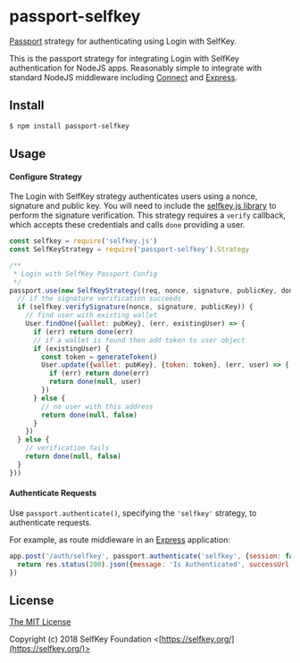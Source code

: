 # passport-selfkey

[Passport](http://passportjs.org/) strategy for authenticating using Login with SelfKey.

This is the passport strategy for integrating Login with SelfKey authentication for NodeJS apps.  Reasonably simple to integrate with standard NodeJS middleware including [Connect](http://www.senchalabs.org/connect/) and [Express](http://expressjs.com/).

## Install

```bash
$ npm install passport-selfkey
```

## Usage

#### Configure Strategy

The Login with SelfKey strategy authenticates users using a nonce, signature and public key.  You will need to include the [selfkey.js library](https://github.com/altninja/selfkey.js) to perform the signature verification.  This strategy requires a `verify` callback, which accepts these credentials and calls `done` providing a user.

```js
const selfkey = require('selfkey.js')
const SelfKeyStrategy = require('passport-selfkey').Strategy

/**
 * Login with SelfKey Passport Config
 */
passport.use(new SelfKeyStrategy((req, nonce, signature, publicKey, done) => {
  // if the signature verification succeeds
  if (selfkey.verifySignature(nonce, signature, publicKey)) {
    // find user with existing wallet
    User.findOne({wallet: pubKey}, (err, existingUser) => {
      if (err) return done(err) 
      // if a wallet is found then add token to user object
      if (existingUser) {
        const token = generateToken()
        User.update({wallet: pubKey}, {token: token}, (err, user) => {
          if (err) return done(err)
          return done(null, user)
        })
      } else {
        // no user with this address
        return done(null, false)
      }
    })
  } else {
    // verification fails
    return done(null, false)
  }
}))
```

#### Authenticate Requests

Use `passport.authenticate()`, specifying the `'selfkey'` strategy, to authenticate requests.

For example, as route middleware in an [Express](http://expressjs.com/) application:

```js
app.post('/auth/selfkey', passport.authenticate('selfkey', {session: false}), (req, res) => {
  return res.status(200).json({message: 'Is Authenticated', successUrl: 'http://localhost:8080/success.html'})
})
```

## License

[The MIT License](http://opensource.org/licenses/MIT)

Copyright (c) 2018 SelfKey Foundation <[https://selfkey.org/](https://selfkey.org/)>
